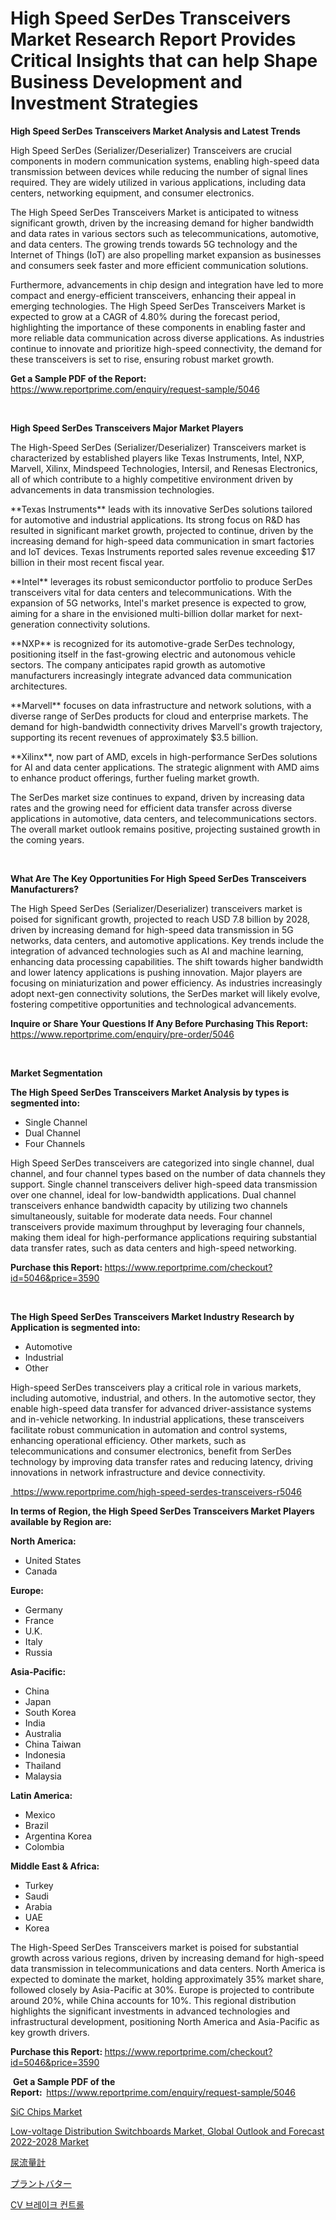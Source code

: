 <p><h1>High Speed SerDes Transceivers Market Research Report Provides Critical Insights that can help Shape Business Development and Investment Strategies</h1></p><p><strong>High Speed SerDes Transceivers Market Analysis and Latest Trends</strong></p>
<p><p>High Speed SerDes (Serializer/Deserializer) Transceivers are crucial components in modern communication systems, enabling high-speed data transmission between devices while reducing the number of signal lines required. They are widely utilized in various applications, including data centers, networking equipment, and consumer electronics. </p><p>The High Speed SerDes Transceivers Market is anticipated to witness significant growth, driven by the increasing demand for higher bandwidth and data rates in various sectors such as telecommunications, automotive, and data centers. The growing trends towards 5G technology and the Internet of Things (IoT) are also propelling market expansion as businesses and consumers seek faster and more efficient communication solutions. </p><p>Furthermore, advancements in chip design and integration have led to more compact and energy-efficient transceivers, enhancing their appeal in emerging technologies. The High Speed SerDes Transceivers Market is expected to grow at a CAGR of 4.80% during the forecast period, highlighting the importance of these components in enabling faster and more reliable data communication across diverse applications. As industries continue to innovate and prioritize high-speed connectivity, the demand for these transceivers is set to rise, ensuring robust market growth.</p></p>
<p><strong>Get a Sample PDF of the Report:&nbsp;</strong> <a href="https://www.reportprime.com/enquiry/request-sample/5046">https://www.reportprime.com/enquiry/request-sample/5046</a></p>
<p>&nbsp;</p>
<p><strong>High Speed SerDes Transceivers Major Market Players</strong></p>
<p><p>The High-Speed SerDes (Serializer/Deserializer) Transceivers market is characterized by established players like Texas Instruments, Intel, NXP, Marvell, Xilinx, Mindspeed Technologies, Intersil, and Renesas Electronics, all of which contribute to a highly competitive environment driven by advancements in data transmission technologies.</p><p>**Texas Instruments** leads with its innovative SerDes solutions tailored for automotive and industrial applications. Its strong focus on R&D has resulted in significant market growth, projected to continue, driven by the increasing demand for high-speed data communication in smart factories and IoT devices. Texas Instruments reported sales revenue exceeding $17 billion in their most recent fiscal year.</p><p>**Intel** leverages its robust semiconductor portfolio to produce SerDes transceivers vital for data centers and telecommunications. With the expansion of 5G networks, Intel's market presence is expected to grow, aiming for a share in the envisioned multi-billion dollar market for next-generation connectivity solutions.</p><p>**NXP** is recognized for its automotive-grade SerDes technology, positioning itself in the fast-growing electric and autonomous vehicle sectors. The company anticipates rapid growth as automotive manufacturers increasingly integrate advanced data communication architectures.</p><p>**Marvell** focuses on data infrastructure and network solutions, with a diverse range of SerDes products for cloud and enterprise markets. The demand for high-bandwidth connectivity drives Marvell's growth trajectory, supporting its recent revenues of approximately $3.5 billion.</p><p>**Xilinx**, now part of AMD, excels in high-performance SerDes solutions for AI and data center applications. The strategic alignment with AMD aims to enhance product offerings, further fueling market growth.</p><p>The SerDes market size continues to expand, driven by increasing data rates and the growing need for efficient data transfer across diverse applications in automotive, data centers, and telecommunications sectors. The overall market outlook remains positive, projecting sustained growth in the coming years.</p></p>
<p>&nbsp;</p>
<p><strong>What Are The Key Opportunities For High Speed SerDes Transceivers Manufacturers?</strong></p>
<p><p>The High Speed SerDes (Serializer/Deserializer) transceivers market is poised for significant growth, projected to reach USD 7.8 billion by 2028, driven by increasing demand for high-speed data transmission in 5G networks, data centers, and automotive applications. Key trends include the integration of advanced technologies such as AI and machine learning, enhancing data processing capabilities. The shift towards higher bandwidth and lower latency applications is pushing innovation. Major players are focusing on miniaturization and power efficiency. As industries increasingly adopt next-gen connectivity solutions, the SerDes market will likely evolve, fostering competitive opportunities and technological advancements.</p></p>
<p><strong>Inquire or Share Your Questions If Any Before Purchasing This Report:</strong> <a href="https://www.reportprime.com/enquiry/pre-order/5046">https://www.reportprime.com/enquiry/pre-order/5046</a></p>
<p>&nbsp;</p>
<p><strong>Market Segmentation</strong></p>
<p><strong>The High Speed SerDes Transceivers Market Analysis by types is segmented into:</strong></p>
<p><ul><li>Single Channel</li><li>Dual Channel</li><li>Four Channels</li></ul></p>
<p><p>High Speed SerDes transceivers are categorized into single channel, dual channel, and four channel types based on the number of data channels they support. Single channel transceivers deliver high-speed data transmission over one channel, ideal for low-bandwidth applications. Dual channel transceivers enhance bandwidth capacity by utilizing two channels simultaneously, suitable for moderate data needs. Four channel transceivers provide maximum throughput by leveraging four channels, making them ideal for high-performance applications requiring substantial data transfer rates, such as data centers and high-speed networking.</p></p>
<p><strong>Purchase this Report:&nbsp;</strong><a href="https://www.reportprime.com/checkout?id=5046&price=3590">https://www.reportprime.com/checkout?id=5046&price=3590</a></p>
<p>&nbsp;</p>
<p><strong>The High Speed SerDes Transceivers Market Industry Research by Application is segmented into:</strong></p>
<p><ul><li>Automotive</li><li>Industrial</li><li>Other</li></ul></p>
<p><p>High-speed SerDes transceivers play a critical role in various markets, including automotive, industrial, and others. In the automotive sector, they enable high-speed data transfer for advanced driver-assistance systems and in-vehicle networking. In industrial applications, these transceivers facilitate robust communication in automation and control systems, enhancing operational efficiency. Other markets, such as telecommunications and consumer electronics, benefit from SerDes technology by improving data transfer rates and reducing latency, driving innovations in network infrastructure and device connectivity.</p></p>
<p><a href="https://www.reportprime.com/high-speed-serdes-transceivers-r5046">&nbsp;https://www.reportprime.com/high-speed-serdes-transceivers-r5046</a></p>
<p><strong>In terms of Region, the High Speed SerDes Transceivers Market Players available by Region are:</strong></p>
<p>
    <p> <strong> North America: </strong>
        <ul>
            <li>United States</li>
            <li>Canada</li>
        </ul>
        </p> 
    <p> <strong> Europe: </strong>
        <ul>
            <li>Germany</li>
            <li>France</li>
            <li>U.K.</li>
            <li>Italy</li>
            <li>Russia</li>
        </ul>
        </p> 
    <p> <strong> Asia-Pacific: </strong>
        <ul>
            <li>China</li>
            <li>Japan</li>
            <li>South Korea</li>
            <li>India</li>
            <li>Australia</li>
            <li>China Taiwan</li>
            <li>Indonesia</li>
            <li>Thailand</li>
            <li>Malaysia</li>
        </ul>
        </p> 
    <p> <strong> Latin America: </strong>
        <ul>
            <li>Mexico</li>
            <li>Brazil</li>
            <li>Argentina Korea</li>
            <li>Colombia</li>
        </ul>
        </p> 
    <p> <strong> Middle East & Africa: </strong>
        <ul>
            <li>Turkey</li>
            <li>Saudi</li>
            <li>Arabia</li>
            <li>UAE</li>
            <li>Korea</li>
        </ul>
    </p>
    </p>
<p><p>The High-Speed SerDes Transceivers market is poised for substantial growth across various regions, driven by increasing demand for high-speed data transmission in telecommunications and data centers. North America is expected to dominate the market, holding approximately 35% market share, followed closely by Asia-Pacific at 30%. Europe is projected to contribute around 20%, while China accounts for 10%. This regional distribution highlights the significant investments in advanced technologies and infrastructural development, positioning North America and Asia-Pacific as key growth drivers.</p></p>
<p><strong>Purchase this Report: </strong><a href="https://www.reportprime.com/checkout?id=5046&price=3590">https://www.reportprime.com/checkout?id=5046&price=3590</a></p>
<p>&nbsp;<strong>Get a Sample PDF of the Report:&nbsp;&nbsp;</strong><a href="https://www.reportprime.com/enquiry/request-sample/5046">https://www.reportprime.com/enquiry/request-sample/5046</a></p>
<p><strong></strong></p>
<p><p><a href="https://github.com/KamrulHadi87/Market-Research-Report-List-1/blob/main/sic-chips-market.md">SiC Chips Market</a></p><p><a href="https://medium.com/@maryroseguilty/the-global-low-voltage-distribution-switchboards-market-global-outlook-and-forecast-2022-2028-10e51aec9787">Low-voltage Distribution Switchboards Market, Global Outlook and Forecast 2022-2028 Market</a></p><p><a href="https://medium.com/@rosaleen41t7a/uroflowmeters-market-%E3%81%AE%E3%82%B0%E3%83%AD%E3%83%BC%E3%83%90%E3%83%AB%E5%B8%82%E5%A0%B4%E6%A6%82%E8%A6%81%E3%81%AF-%E4%B8%96%E7%95%8C%E3%81%8A%E3%82%88%E3%81%B3%E4%B8%BB%E8%A6%81%E5%B8%82%E5%A0%B4%E3%81%AB%E3%81%8A%E3%81%91%E3%82%8B%E6%A5%AD%E7%95%8C%E3%81%AB%E5%BD%B1%E9%9F%BF%E3%82%92%E4%B8%8E%E3%81%88%E3%82%8B%E4%B8%BB%E8%A6%81%E3%81%AA%E3%83%88%E3%83%AC%E3%83%B3%E3%83%89%E3%81%AB%E3%81%A4%E3%81%84%E3%81%A6-%E7%8B%AC%E8%87%AA%E3%81%AE%E8%A6%96%E7%82%B9%E3%82%92%E6%8F%90%E4%BE%9B%E3%81%97%E3%81%BE%E3%81%99-1d05a54f86f9">尿流量計</a></p><p><a href="https://medium.com/@grarrity46/plant-butter-market-%E3%81%AE%E3%82%B0%E3%83%AD%E3%83%BC%E3%83%90%E3%83%AB%E5%B8%82%E5%A0%B4%E6%A6%82%E8%A6%81%E3%81%AF-%E4%B8%96%E7%95%8C%E3%81%8A%E3%82%88%E3%81%B3%E4%B8%BB%E8%A6%81%E5%B8%82%E5%A0%B4%E3%81%AB%E3%81%8A%E3%81%91%E3%82%8B%E6%A5%AD%E7%95%8C%E3%81%AB%E5%BD%B1%E9%9F%BF%E3%82%92%E4%B8%8E%E3%81%88%E3%82%8B%E4%B8%BB%E8%A6%81%E3%81%AA%E3%83%88%E3%83%AC%E3%83%B3%E3%83%89%E3%81%AB%E3%81%A4%E3%81%84%E3%81%A6-%E7%8B%AC%E8%87%AA%E3%81%AE%E8%A6%96%E7%82%B9%E3%82%92%E6%8F%90%E4%BE%9B%E3%81%97%E3%81%BE%E3%81%99-475e8dc055b7">プラントバター</a></p><p><a href="https://medium.com/@melodyfunk1988/cv-brake-controls-market-%EC%9D%98-%EA%B8%80%EB%A1%9C%EB%B2%8C-%EC%8B%9C%EC%9E%A5-%EA%B0%9C%EC%9A%94%EB%8A%94-%EC%A0%84-%EC%84%B8%EA%B3%84-%EB%B0%8F-%EC%A3%BC%EC%9A%94-%EC%8B%9C%EC%9E%A5%EC%9D%98-%EC%82%B0%EC%97%85%EC%97%90-%EC%98%81%ED%96%A5%EC%9D%84-%EB%AF%B8%EC%B9%98%EB%8A%94-%EC%A3%BC%EC%9A%94-%ED%8A%B8%EB%A0%8C%EB%93%9C%EC%97%90-%EB%8C%80%ED%95%9C-%EB%8F%85%ED%8A%B9%ED%95%9C-%EA%B4%80%EC%A0%90%EC%9D%84-%EC%A0%9C%EA%B3%B5%ED%95%A9%EB%8B%88%EB%8B%A4-2178bbf9a7e5">CV 브레이크 컨트롤</a></p></p>